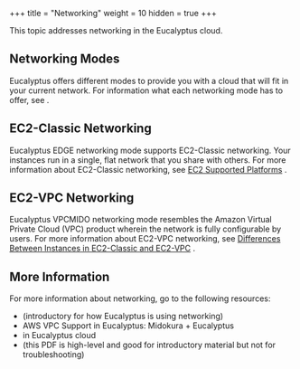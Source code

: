 +++
title = "Networking"
weight = 10
hidden = true
+++

This topic addresses networking in the Eucalyptus cloud.
## Networking Modes
Eucalyptus offers different modes to provide you with a cloud that will fit in your current network. For information what each networking mode has to offer, see [](../install-guide/planning_networking_modes.dita) . 


## EC2-Classic Networking
Eucalyptus EDGE networking mode supports EC2-Classic networking. Your instances run in a single, flat network that you share with others. For more information about EC2-Classic networking, see [EC2 Supported Platforms](http://docs.aws.amazon.com/AWSEC2/latest/UserGuide/ec2-supported-platforms.html#platform-differences) . 


## EC2-VPC Networking
Eucalyptus VPCMIDO networking mode resembles the Amazon Virtual Private Cloud (VPC) product wherein the network is fully configurable by users. For more information about EC2-VPC networking, see [Differences Between Instances in EC2-Classic and EC2-VPC](http://docs.aws.amazon.com/AWSEC2/latest/UserGuide/using-vpc.html#differences-ec2-classic-vpc) . 


## More Information
For more information about networking, go to the following resources: 



* (introductory for how Eucalyptus is using networking) 
* AWS VPC Support in Eucalyptus: Midokura + Eucalyptus 
* in Eucalyptus cloud 
* (this PDF is high-level and good for introductory material but not for troubleshooting) 
